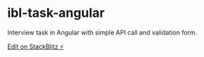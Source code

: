 # ibl-task-angular

Interview task in Angular with simple API call and validation form.

[Edit on StackBlitz ⚡️](https://stackblitz.com/edit/angular-ivy-26bf4g)
